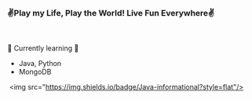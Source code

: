 ### ✌️Play my Life, Play the World! Live Fun Everywhere✌️
<br>

🌱 Currently learning 🌱
- Java, Python
- MongoDB

<!--
**azurecosmic/azurecosmic** is a ✨ _special_ ✨ repository because its `README.md` (this file) appears on your GitHub profile.

Here are some ideas to get you started:

- 🔭 I’m currently working on ...
- 🌱 I’m currently learning ...
- 👯 I’m looking to collaborate on ...
- 🤔 I’m looking for help with ...
- 💬 Ask me about ...
- 📫 How to reach me: ...
- 😄 Pronouns: ...
- ⚡ Fun fact: ...
--> 
 <img src="https://img.shields.io/badge/Java-informational?style=flat"/>
